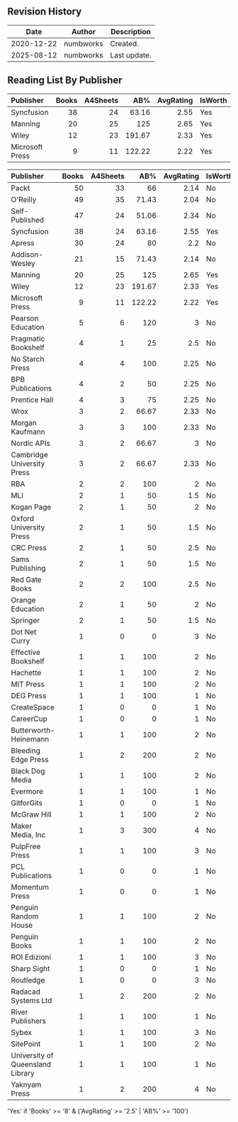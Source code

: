 ## Revision History

|Date|Author|Description|
|---|---|---|
|2020-12-22|numbworks|Created.|
|2025-08-12|numbworks|Last update.|

## Reading List By Publisher

| Publisher       |   Books |   A4Sheets |    AB% |   AvgRating | IsWorth   |
|:----------------|--------:|-----------:|-------:|------------:|:----------|
| Syncfusion      |      38 |         24 |  63.16 |        2.55 | Yes       |
| Manning         |      20 |         25 | 125    |        2.65 | Yes       |
| Wiley           |      12 |         23 | 191.67 |        2.33 | Yes       |
| Microsoft Press |       9 |         11 | 122.22 |        2.22 | Yes       |

| Publisher                        |   Books |   A4Sheets |    AB% |   AvgRating | IsWorth   |
|:---------------------------------|--------:|-----------:|-------:|------------:|:----------|
| Packt                            |      50 |         33 |  66    |        2.14 | No        |
| O'Reilly                         |      49 |         35 |  71.43 |        2.04 | No        |
| Self-Published                   |      47 |         24 |  51.06 |        2.34 | No        |
| Syncfusion                       |      38 |         24 |  63.16 |        2.55 | Yes       |
| Apress                           |      30 |         24 |  80    |        2.2  | No        |
| Addison-Wesley                   |      21 |         15 |  71.43 |        2.14 | No        |
| Manning                          |      20 |         25 | 125    |        2.65 | Yes       |
| Wiley                            |      12 |         23 | 191.67 |        2.33 | Yes       |
| Microsoft Press                  |       9 |         11 | 122.22 |        2.22 | Yes       |
| Pearson Education                |       5 |          6 | 120    |        3    | No        |
| Pragmatic Bookshelf              |       4 |          1 |  25    |        2.5  | No        |
| No Starch Press                  |       4 |          4 | 100    |        2.25 | No        |
| BPB Publications                 |       4 |          2 |  50    |        2.25 | No        |
| Prentice Hall                    |       4 |          3 |  75    |        2.25 | No        |
| Wrox                             |       3 |          2 |  66.67 |        2.33 | No        |
| Morgan Kaufmann                  |       3 |          3 | 100    |        2.33 | No        |
| Nordic APIs                      |       3 |          2 |  66.67 |        3    | No        |
| Cambridge University Press       |       3 |          2 |  66.67 |        2.33 | No        |
| RBA                              |       2 |          2 | 100    |        2    | No        |
| MLI                              |       2 |          1 |  50    |        1.5  | No        |
| Kogan Page                       |       2 |          1 |  50    |        2    | No        |
| Oxford University Press          |       2 |          1 |  50    |        1.5  | No        |
| CRC Press                        |       2 |          1 |  50    |        2.5  | No        |
| Sams Publishing                  |       2 |          1 |  50    |        1.5  | No        |
| Red Gate Books                   |       2 |          2 | 100    |        2.5  | No        |
| Orange Education                 |       2 |          1 |  50    |        2    | No        |
| Springer                         |       2 |          1 |  50    |        1.5  | No        |
| Dot Net Curry                    |       1 |          0 |   0    |        3    | No        |
| Effective Bookshelf              |       1 |          1 | 100    |        2    | No        |
| Hachette                         |       1 |          1 | 100    |        2    | No        |
| MIT Press                        |       1 |          1 | 100    |        2    | No        |
| DEG Press                        |       1 |          1 | 100    |        1    | No        |
| CreateSpace                      |       1 |          0 |   0    |        1    | No        |
| CareerCup                        |       1 |          0 |   0    |        1    | No        |
| Butterworth-Heinemann            |       1 |          1 | 100    |        2    | No        |
| Bleeding Edge Press              |       1 |          2 | 200    |        2    | No        |
| Black Dog Media                  |       1 |          1 | 100    |        2    | No        |
| Evermore                         |       1 |          1 | 100    |        1    | No        |
| GitforGits                       |       1 |          0 |   0    |        1    | No        |
| McGraw Hill                      |       1 |          1 | 100    |        2    | No        |
| Maker Media, Inc                 |       1 |          3 | 300    |        4    | No        |
| PulpFree Press                   |       1 |          1 | 100    |        3    | No        |
| PCL Publications                 |       1 |          0 |   0    |        1    | No        |
| Momentum Press                   |       1 |          0 |   0    |        1    | No        |
| Penguin Random House             |       1 |          1 | 100    |        2    | No        |
| Penguin Books                    |       1 |          1 | 100    |        2    | No        |
| ROI Edizioni                     |       1 |          1 | 100    |        3    | No        |
| Sharp Sight                      |       1 |          0 |   0    |        1    | No        |
| Routledge                        |       1 |          0 |   0    |        3    | No        |
| Radacad Systems Ltd              |       1 |          2 | 200    |        2    | No        |
| River Publishers                 |       1 |          1 | 100    |        1    | No        |
| Sybex                            |       1 |          1 | 100    |        3    | No        |
| SitePoint                        |       1 |          1 | 100    |        2    | No        |
| University of Queensland Library |       1 |          1 | 100    |        1    | No        |
| Yaknyam Press                    |       1 |          2 | 200    |        4    | No        |

'Yes' if 'Books' >= '8' & ('AvgRating' >= '2.5' | 'AB%' >= '100')
